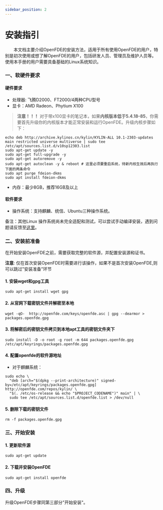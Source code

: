 ```yaml
---
sidebar_position: 2
---
```


# 安装指引

&emsp;&emsp;本文档主要介绍OpenFDE的安装方法，适用于所有使用OpenFDE的用户，特别是初次使用或想了解OpenFDE的用户，包括研发人员、管理员及维护人员等。使用本手册的用户需要具备基础的Linux系统知识。

### 一、软硬件要求

#### 硬件要求

- 处理器: 飞腾D2000、FT2000/4两种CPU型号
- 显卡：AMD Radeon、Phytium X100

> **注意！！！** 对于带x100显卡的笔记本，如果**内核版本低于5.4.18-85**，你需要首先升级你的内核版本才能正常安装和运行OpenFDE。升级内核步骤如下：
```
echo deb http://archive.kylinos.cn/kylin/KYLIN-ALL 10.1-2303-updates main restricted universe multiverse | sudo tee /etc/apt/sources.list.d/v10sp12303.list
sudo apt-get update -y
sudo apt-get full-upgrade -y
sudo apt-get autoremove -y 
sudo apt-get autoclean -y & reboot # 这里必须要重启系统，待新内核生效后再执行下面的两条命令
sudo apt purge fdeion-dkms
sudo apt install fdeion-dkms
```
- 内存：最少8GB，推荐16GB及以上
  
#### 软件要求

- 操作系统：支持麒麟、统信、Ubuntu三种操作系统。

备注：其他Linux 操作系统尚未完全适配和测试，可以尝试手动编译安装，遇到问题请反馈至[这里](https://gitee.com/openfde/problem-feedback/issues)。

### 二、安装前准备

在开始安装OpenFDE之前，需要获取完整的软件源，并配置安装源和证书。

**注意**: 仅在首次安装OpenFDE时需要进行该操作，如果不是首次安装OpenFDE,则可以跳过"安装准备"环节

#### 1. 安装wget和gpg工具
```
sudo apt-get install wget gpg
```

#### 2. 从官网下载密钥文件并解密至本地

```
wget -qO-  http://openfde.com/keys/openfde.asc | gpg --dearmor > packages.openfde.gpg
```

#### 3. 将解密后的密钥文件拷贝到本地apt工具的密钥文件夹下

```
sudo install -D -o root -g root -m 644 packages.openfde.gpg /etc/apt/keyrings/packages.openfde.gpg
```

#### 4. 配置openfde的软件源地址

- 对于麒麟系统：
  
```
sudo echo \
  "deb [arch="$(dpkg --print-architecture)" signed-by=/etc/apt/keyrings/packages.openfde.gpg] http://openfde.com/repos/kylin/ \
  "$(. /etc/os-release && echo "$PROJECT_CODENAME")" main" | \
  sudo tee /etc/apt/sources.list.d/openfde.list > /dev/null
```

<!-- 
- 对于ubuntu系统
```
sudo echo \
  "deb [arch="$(dpkg --print-architecture)" signed-by=/etc/apt/keyrings/packages.openfde.gpg] http://openfde.com/repos/ubuntu/ \
  "$(. /etc/os-release && echo "$VERSION_CODENAME")" main" | \
  sudo tee /etc/apt/sources.list.d/openfde.list > /dev/null
```
-->

#### 5. 删除下载的密钥文件

```
rm -f packages.openfde.gpg
```

### 三、开始安装

#### 1. 更新软件源

```
sudo apt-get update
```

#### 2. 下载并安装OpenFDE

```
sudo apt-get install openfde 
```

### 四、升级

升级OpenFDE步骤同第三部分"开始安装"。